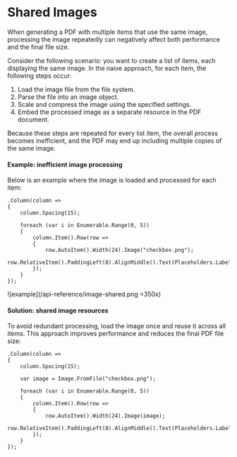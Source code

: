 # Shared Images

When generating a PDF with multiple items that use the same image, processing the image repeatedly can negatively affect both performance and the final file size. 

Consider the following scenario: you want to create a list of items, each displaying the same image. 
In the naive approach, for each item, the following steps occur:
1) Load the image file from the file system.
2) Parse the file into an image object.
3) Scale and compress the image using the specified settings.
4) Embed the processed image as a separate resource in the PDF document.

Because these steps are repeated for every list item, the overall process becomes inefficient, and the PDF may end up including multiple copies of the same image.

#### Example: inefficient image processing

Below is an example where the image is loaded and processed for each item:

```c#{9}
.Column(column =>
{
    column.Spacing(15);

    foreach (var i in Enumerable.Range(0, 5))
    {
        column.Item().Row(row =>
        {
            row.AutoItem().Width(24).Image("checkbox.png");
            row.RelativeItem().PaddingLeft(8).AlignMiddle().Text(Placeholders.Label()).FontSize(16);
        });
    }
});
```

![example](/api-reference/image-shared.png =350x)

#### Solution: shared image resources

To avoid redundant processing, load the image once and reuse it across all items. 
This approach improves performance and reduces the final PDF file size:

```c#{5,11}
.Column(column =>
{
    column.Spacing(15);

    var image = Image.FromFile("checkbox.png");
    
    foreach (var i in Enumerable.Range(0, 5))
    {
        column.Item().Row(row =>
        {
            row.AutoItem().Width(24).Image(image);
            row.RelativeItem().PaddingLeft(8).AlignMiddle().Text(Placeholders.Label()).FontSize(16);
        });
    }
});
```
